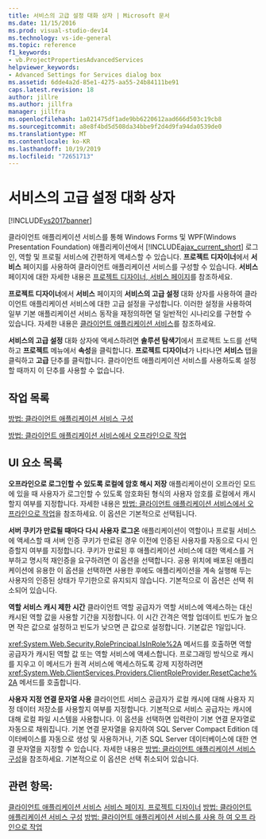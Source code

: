 ```yaml
---
title: 서비스의 고급 설정 대화 상자 | Microsoft 문서
ms.date: 11/15/2016
ms.prod: visual-studio-dev14
ms.technology: vs-ide-general
ms.topic: reference
f1_keywords:
- vb.ProjectPropertiesAdvancedServices
helpviewer_keywords:
- Advanced Settings for Services dialog box
ms.assetid: 6dde4a2d-85e1-4275-aa55-24b84111be91
caps.latest.revision: 18
author: jillre
ms.author: jillfra
manager: jillfra
ms.openlocfilehash: 1a021475df1ade9bb6220612aad666d503c19cb8
ms.sourcegitcommit: a8e8f4bd5d508da34bbe9f2d4d9fa94da0539de0
ms.translationtype: MT
ms.contentlocale: ko-KR
ms.lasthandoff: 10/19/2019
ms.locfileid: "72651713"
---
```

# <a name="advanced-settings-for-services-dialog-box"></a>서비스의 고급 설정 대화 상자
[!INCLUDE[vs2017banner](../../includes/vs2017banner.md)]

클라이언트 애플리케이션 서비스를 통해 Windows Forms 및 WPF(Windows Presentation Foundation) 애플리케이션에서 [!INCLUDE[ajax_current_short](../../includes/ajax-current-short-md.md)] 로그인, 역할 및 프로필 서비스에 간편하게 액세스할 수 있습니다. **프로젝트 디자이너**에서 **서비스** 페이지를 사용하여 클라이언트 애플리케이션 서비스를 구성할 수 있습니다. **서비스** 페이지에 대한 자세한 내용은 [프로젝트 디자이너, 서비스 페이지](../../ide/reference/services-page-project-designer.md)를 참조하세요.

 **프로젝트 디자이너**에서 **서비스** 페이지의 **서비스의 고급 설정** 대화 상자를 사용하여 클라이언트 애플리케이션 서비스에 대한 고급 설정을 구성합니다. 이러한 설정을 사용하여 일부 기본 애플리케이션 서비스 동작을 재정의하면 덜 일반적인 시나리오를 구현할 수 있습니다. 자세한 내용은 [클라이언트 애플리케이션 서비스](https://msdn.microsoft.com/library/1487d8df-089e-4f21-abfb-a791a652b58e)를 참조하세요.

 **서비스의 고급 설정** 대화 상자에 액세스하려면 **솔루션 탐색기**에서 프로젝트 노드를 선택하고 **프로젝트** 메뉴에서 **속성**을 클릭합니다. **프로젝트 디자이너**가 나타나면 **서비스** 탭을 클릭하고 **고급** 단추를 클릭합니다. 클라이언트 애플리케이션 서비스를 사용하도록 설정할 때까지 이 단추를 사용할 수 없습니다.

## <a name="task-list"></a>작업 목록
 [방법: 클라이언트 애플리케이션 서비스 구성](https://msdn.microsoft.com/library/34a8688a-a32c-40d3-94be-c8e610c6a4e8)

 [방법: 클라이언트 애플리케이션 서비스에서 오프라인으로 작업](https://msdn.microsoft.com/f792cb16-8520-4a0f-9dc9-07bfbc454e38)

## <a name="uielement-list"></a>UI 요소 목록
 **오프라인으로 로그인할 수 있도록 로컬에 암호 해시 저장** 애플리케이션이 오프라인 모드에 있을 때 사용자가 로그인할 수 있도록 암호화된 형식의 사용자 암호를 로컬에서 캐시할지 여부를 지정합니다. 자세한 내용은 [방법: 클라이언트 애플리케이션 서비스에서 오프라인으로 작업](https://msdn.microsoft.com/f792cb16-8520-4a0f-9dc9-07bfbc454e38)을 참조하세요. 이 옵션은 기본적으로 선택됩니다.

 **서버 쿠키가 만료될 때마다 다시 사용자 로그온** 애플리케이션이 역할이나 프로필 서비스에 액세스할 때 서버 인증 쿠키가 만료된 경우 이전에 인증된 사용자를 자동으로 다시 인증할지 여부를 지정합니다. 쿠키가 만료된 후 애플리케이션 서비스에 대한 액세스를 거부하고 명시적 재인증을 요구하려면 이 옵션을 선택합니다. 공용 위치에 배포된 애플리케이션에 유용한 이 옵션을 선택하면 사용한 후에도 애플리케이션을 계속 실행해 두는 사용자의 인증된 상태가 무기한으로 유지되지 않습니다. 기본적으로 이 옵션은 선택 취소되어 있습니다.

 **역할 서비스 캐시 제한 시간** 클라이언트 역할 공급자가 역할 서비스에 액세스하는 대신 캐시된 역할 값을 사용할 기간을 지정합니다. 이 시간 간격은 역할 업데이트 빈도가 높으면 작은 값으로 설정하고 빈도가 낮으면 큰 값으로 설정합니다. 기본값은 1일입니다.

 <xref:System.Web.Security.RolePrincipal.IsInRole%2A> 메서드를 호출하면 역할 공급자가 캐시된 역할 값 또는 역할 서비스에 액세스합니다. 프로그래밍 방식으로 캐시를 지우고 이 메서드가 원격 서비스에 액세스하도록 강제 지정하려면 <xref:System.Web.ClientServices.Providers.ClientRoleProvider.ResetCache%2A> 메서드를 호출합니다.

 **사용자 지정 연결 문자열 사용** 클라이언트 서비스 공급자가 로컬 캐시에 대해 사용자 지정 데이터 저장소를 사용할지 여부를 지정합니다. 기본적으로 서비스 공급자는 캐시에 대해 로컬 파일 시스템을 사용합니다. 이 옵션을 선택하면 입력란이 기본 연결 문자열로 자동으로 채워집니다. 기본 연결 문자열을 유지하여 SQL Server Compact Edition 데이터베이스를 자동으로 생성 및 사용하거나, 기존 SQL Server 데이터베이스에 대한 연결 문자열을 지정할 수 있습니다. 자세한 내용은 [방법: 클라이언트 애플리케이션 서비스 구성](https://msdn.microsoft.com/library/34a8688a-a32c-40d3-94be-c8e610c6a4e8)을 참조하세요. 기본적으로 이 옵션은 선택 취소되어 있습니다.

## <a name="see-also"></a>관련 항목:
 [클라이언트 애플리케이션 서비스](https://msdn.microsoft.com/library/1487d8df-089e-4f21-abfb-a791a652b58e) [서비스 페이지, 프로젝트 디자이너](../../ide/reference/services-page-project-designer.md) [방법: 클라이언트 애플리케이션 서비스 구성](https://msdn.microsoft.com/library/34a8688a-a32c-40d3-94be-c8e610c6a4e8) [방법: 클라이언트 애플리케이션 서비스를 사용 하 여 오프 라인으로 작업](https://msdn.microsoft.com/f792cb16-8520-4a0f-9dc9-07bfbc454e38)
